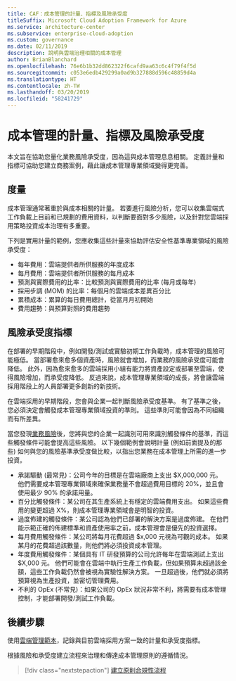 ```yaml
---
title: CAF：成本管理的計量、指標及風險承受度
titleSuffix: Microsoft Cloud Adoption Framework for Azure
ms.service: architecture-center
ms.subservice: enterprise-cloud-adoption
ms.custom: governance
ms.date: 02/11/2019
description: 說明與雲端治理相關的成本管理
author: BrianBlanchard
ms.openlocfilehash: 76e6b1b32dd862322f6cafd9aa63c6c4f79f4f5d
ms.sourcegitcommit: c053e6edb429299a0ad9b327888d596c48859d4a
ms.translationtype: HT
ms.contentlocale: zh-TW
ms.lasthandoff: 03/20/2019
ms.locfileid: "58241729"
---
```

# <a name="cost-management-metrics-indicators-and-risk-tolerance"></a>成本管理的計量、指標及風險承受度

本文旨在協助您量化業務風險承受度，因為這與成本管理息息相關。 定義計量和指標可協助您建立商務案例，藉此讓成本管理專業領域變得更完善。

## <a name="metrics"></a>度量

成本管理通常著重於與成本相關的計量。 若要進行風險分析，您可以收集雲端式工作負載上目前和已規劃的費用資料，以判斷要面對多少風險，以及針對您雲端採用策略投資成本治理有多重要。

下列是實用計量的範例，您應收集這些計量來協助評估安全性基準專業領域的風險承受度：

- 每年費用：雲端提供者所供服務的年度成本
- 每月費用：雲端提供者所供服務的每月成本
- 預測與實際費用的比率：比較預測與實際費用的比率 (每月或每年)
- 採用步調 (MOM) 的比率：每個月的雲端成本差異百分比
- 累積成本：累算的每日費用總計，從當月月初開始
- 費用趨勢：與預算對照的費用趨勢

## <a name="risk-tolerance-indicators"></a>風險承受度指標

在部署的早期階段中，例如開發/測試或實驗初期工作負載時，成本管理的風險可能極低。 當部署愈來愈多個資產時，風險就會增加，而業務的風險承受度可能會降低。 此外，因為愈來愈多的雲端採用小組有能力將資產設定或部署至雲端，使得風險增加，而承受度降低。 反過來說，成本管理專業領域的成長，將會讓雲端採用階段上的人員部署更多創新的新技術。

在雲端採用的早期階段，您會與企業一起判斷風險承受度基準。 有了基準之後，您必須決定會觸發成本管理專業領域投資的準則。 這些準則可能會因為不同組織而有所差異。

當您發現[業務風險](./business-risks.md)後，您將與您的企業一起識別可用來識別觸發條件的基準，而這些觸發條件可能會提高這些風險。 以下幾個範例會說明計量 (例如前面提及的那些) 如何與您的風險基準承受度做比較，以指出您業務在成本管理上所需的進一步投資。

- 承諾驅動 (最常見)：公司今年的目標是在雲端廠商上支出 $X,000,000 元。 他們需要成本管理專業領域來確保業務量不會超過費用目標的 20%，並且會使用最少 90% 的承諾用量。
- 百分比觸發條件：某公司在其生產系統上有穩定的雲端費用支出。 如果這些費用的變更超過 X%，則成本管理專業領域會是明智的投資。
- 過度佈建的觸發條件：某公司認為他們已部署的解決方案是過度佈建。 在他們能示範正確的佈建標準和資產使用率之前，成本管理會是優先的投資選擇。
- 每月費用觸發條件：某公司將每月花費超過 $x,000 元視為可觀的成本。 如果某月的花費超過該數量，則他們將必須投資成本管理。
- 年度費用觸發條件：某個具有 IT 研發預算的公司允許每年在雲端測試上支出 $X,000 元。 他們可能會在雲端中執行生產工作負載，但如果預算未超過該金額，這些工作負載仍然會被視為實驗性解決方案。 一旦超過後，他們就必須將預算視為生產投資，並密切管理費用。
- 不利的 OpEx (不常見)：如果公司的 OpEx 狀況非常不利，將需要有成本管理控制，才能部署開發/測試工作負載。

## <a name="next-steps"></a>後續步驟

使用[雲端管理範本](./template.md)，記錄與目前雲端採用方案一致的計量和承受度指標。

根據風險和承受度建立流程來治理和傳達成本管理原則的遵循情況。

> [!div class="nextstepaction"]
> [建立原則合規性流程](compliance-processes.md)
